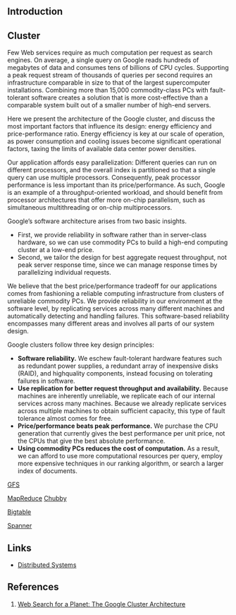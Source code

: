 ## Introduction

## Cluster

Few Web services require as much computation per request as search engines.
On average, a single query on Google reads hundreds of megabytes of data and consumes tens of billions of CPU cycles.
Supporting a peak request stream of thousands of queries per second requires an infrastructure comparable in size to that of the largest supercomputer installations.
Combining more than 15,000 commodity-class PCs with fault-tolerant software creates a solution that is more cost-effective than a comparable system built out of a smaller number of high-end servers.

Here we present the architecture of the Google cluster, and discuss the most important factors that influence its design: energy efficiency and price-performance ratio.
Energy efficiency is key at our scale of operation, as power consumption and cooling issues become significant operational factors, taxing the limits of available data center power densities.

Our application affords easy parallelization:
Different queries can run on different processors, and the overall index is partitioned so that a single query can use multiple processors.
Consequently, peak processor performance is less important than its price/performance.
As such, Google is an example of a throughput-oriented workload, and should benefit from processor architectures that offer more on-chip parallelism, such as simultaneous multithreading or on-chip multiprocessors.

Google’s software architecture arises from two basic insights.

- First, we provide reliability in software rather than in server-class hardware, so we can use commodity PCs to build a high-end computing cluster at a low-end price.
- Second, we tailor the design for best aggregate request throughput, not peak server response time, since we can manage response times by parallelizing individual requests.

We believe that the best price/performance tradeoff for our applications comes from fashioning a reliable computing infrastructure from clusters of unreliable commodity PCs.
We provide reliability in our environment at the software level, by replicating services across many different machines and automatically detecting and handling failures.
This software-based reliability encompasses many different areas and involves all parts of our system design.

Google clusters follow three key design principles:

- **Software reliability.**
  We eschew fault-tolerant hardware features such as redundant power supplies, a redundant array of inexpensive disks (RAID), and highquality components, instead focusing on tolerating failures in software.
- **Use replication for better request throughput and availability.**
  Because machines are inherently unreliable, we replicate each of our internal services across many machines.
  Because we already replicate services across multiple machines to obtain sufficient capacity, this type of fault tolerance almost comes for free.
- **Price/performance beats peak performance.**
  We purchase the CPU generation that currently gives the best performance per unit price, not the CPUs that give the best absolute performance.
- **Using commodity PCs reduces the cost of computation.**
  As a result, we can afford to use more computational resources per query, employ more expensive techniques in our ranking algorithm, or search a larger index of documents.

[GFS](/docs/CS/Distributed/GFS.md)

[MapReduce](/docs/CS/Distributed/MapReduce.md)
[Chubby](/docs/CS/Distributed/Chubby.md)

[Bigtable](/docs/CS/Distributed/Bigtable.md)

[Spanner](/docs/CS/Distributed/Spanner.md)

## Links

- [Distributed Systems](/docs/CS/Distributed/Distributed_Systems.md)

## References

1. [Web Search for a Planet: The Google Cluster Architecture](http://www.carfield.com.hk/document/networking/google_cluster.pdf?)
